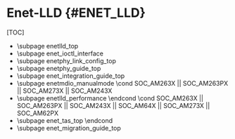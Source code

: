 # Enet-LLD {#ENET_LLD}

[TOC]

- \subpage enetlld_top
- \subpage enet_ioctl_interface
- \subpage enetphy_link_config_top
- \subpage enetphy_guide_top
- \subpage enet_integration_guide_top
- \subpage enetmdio_manualmode
\cond SOC_AM263X || SOC_AM263PX || SOC_AM273X || SOC_AM243X
- \subpage enetlld_performance
\endcond
\cond SOC_AM263X || SOC_AM263PX || SOC_AM243X || SOC_AM64X || SOC_AM273X || SOC_AM62PX
- \subpage enet_tas_top
\endcond
- \subpage enet_migration_guide_top